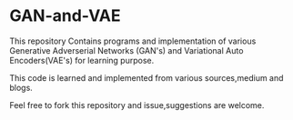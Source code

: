 # GAN-and-VAE

This repository Contains programs and implementation of various Generative Adverserial Networks (GAN's) and Variational Auto Encoders(VAE's) for learning purpose.

This code is learned and implemented from various sources,medium and blogs.

Feel free to fork this repository and issue,suggestions are welcome.
